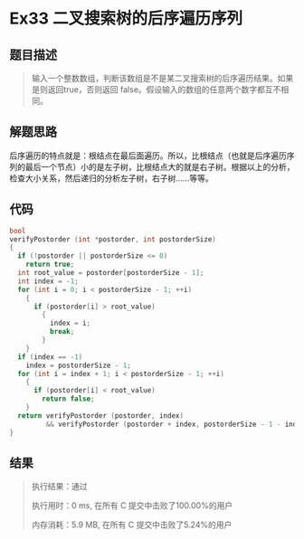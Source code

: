 # Ex33 二叉搜索树的后序遍历序列

## 题目描述

> 输入一个整数数组，判断该数组是不是某二叉搜索树的后序遍历结果。如果是则返回true，否则返回 false。假设输入的数组的任意两个数字都互不相同。

## 解题思路

后序遍历的特点就是：根结点在最后面遍历。所以，比根结点（也就是后序遍历序列的最后一个节点）小的是左子树，比根结点大的就是右子树。根据以上的分析，检查大小关系，然后递归的分析左子树，右子树……等等。

## 代码

```c
bool
verifyPostorder (int *postorder, int postorderSize)
{
  if (!postorder || postorderSize <= 0)
    return true;
  int root_value = postorder[postorderSize - 1];
  int index = -1;
  for (int i = 0; i < postorderSize - 1; ++i)
    {
      if (postorder[i] > root_value)
        {
          index = i;
          break;
        }
    }
  if (index == -1)
    index = postorderSize - 1;
  for (int i = index + 1; i < postorderSize - 1; ++i)
    {
      if (postorder[i] < root_value)
        return false;
    }
  return verifyPostorder (postorder, index)
         && verifyPostorder (postorder + index, postorderSize - 1 - index);
}
```

## 结果

> 执行结果：通过
>
> 执行用时：0 ms, 在所有 C 提交中击败了100.00%的用户
>
> 内存消耗：5.9 MB, 在所有 C 提交中击败了5.24%的用户